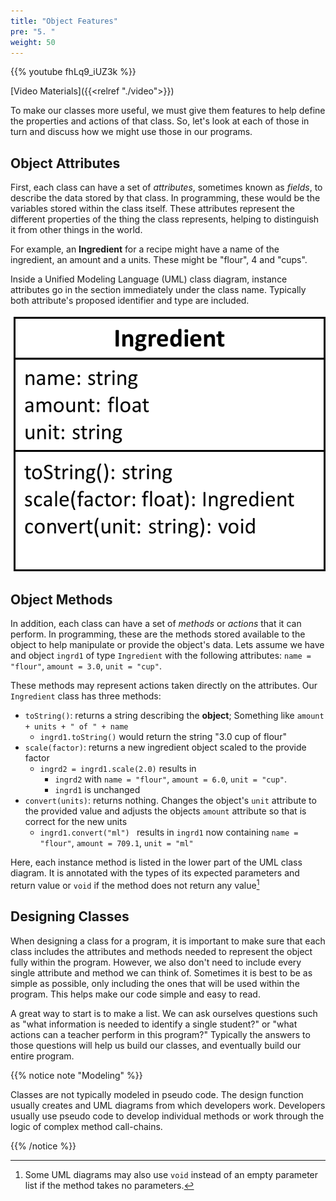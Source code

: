 ```yaml
---
title: "Object Features"
pre: "5. "
weight: 50
---
```


{{% youtube fhLq9_iUZ3k %}}

[Video Materials]({{<relref "./video">}})

To make our classes more useful, we must give them features to help define the properties and actions of that class. So, let's look at each of those in turn and discuss how we might use those in our programs.

## Object Attributes

First, each class can have a set of _attributes_, sometimes known as _fields_, to describe the data stored by that class. In programming, these would be the variables stored within the class itself. These attributes represent the different properties of the thing the class represents, helping to distinguish it from other things in the world. 

For example, an **Ingredient** for a recipe might have a name of the ingredient, an amount and a units.  These might be "flour", 4 and "cups".

Inside a Unified Modeling Language (UML) class diagram, instance attributes go in the section immediately under the class name. Typically both attribute's proposed identifier and type are included.

![UML Class Diagram showing Ingredient](/images/07-object/UML_ingredient.png)

## Object Methods

In addition, each class can have a set of _methods_ or _actions_ that it can perform. In programming, these are the methods stored available to the object to help manipulate or provide the object's data. Lets assume we have and object `ingrd1` of type `Ingredient` with the following attributes: `name = "flour"`, `amount = 3.0`, `unit = "cup"`.

These methods may represent actions taken directly on the attributes. Our `Ingredient` class has three methods:

*  `toString()`:  returns a string describing the <b>object</b>; Something like `amount + units + " of " + name`
   * `ingrd1.toString()` would return the string "3.0 cup of flour"
*  `scale(factor)`: returns a new ingredient object scaled to the provide factor
   * `ingrd2 = ingrd1.scale(2.0)` results in 
     * `ingrd2` with `name = "flour"`, `amount = 6.0`, `unit = "cup"`.
     * `ingrd1` is unchanged
*  `convert(units)`: returns nothing.  Changes the object's `unit` attribute to the provided value and adjusts the objects `amount` attribute so that is correct for the new units
   * `ingrd1.convert("ml") ` results in `ingrd1` now containing `name = "flour"`, `amount = 709.1`, `unit = "ml"`
   
Here, each instance method is listed in the lower part of the UML class diagram.  It is annotated with the types of its expected parameters and return value or `void` if the method does not return any value[^1]

[^1]: Some UML diagrams may also use `void` instead of an empty parameter list if the method takes no parameters.

## Designing Classes

When designing a class for a program, it is important to make sure that each class includes the attributes and methods needed to represent the object fully within the program. However, we also don't need to include every single attribute and method we can think of. Sometimes it is best to be as simple as possible, only including the ones that will be used within the program. This helps make our code simple and easy to read. 

A great way to start is to make a list. We can ask ourselves questions such as "what information is needed to identify a single student?" or "what actions can a teacher perform in this program?" Typically the answers to those questions will help us build our classes, and eventually build our entire program. 

{{% notice note "Modeling" %}}

Classes are not typically modeled in pseudo code.  The design function usually creates and UML diagrams from which developers work.  Developers usually use pseudo code to develop individual methods or work through the logic of complex method call-chains.

{{% /notice %}}